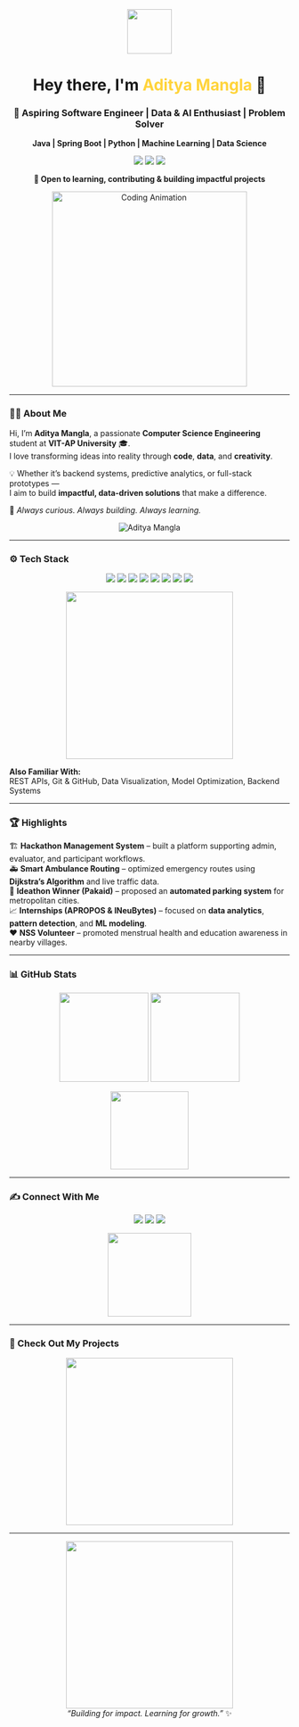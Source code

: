 <!-- Intro Section -->
<div align="center">
  <img src="https://media.giphy.com/media/hvRJCLFzcasrR4ia7z/giphy.gif" width="80px">

  <h1>Hey there, I'm <span style="color:#FFD43B;">Aditya Mangla</span> 👋</h1>
  <h3>🚀 Aspiring Software Engineer | Data & AI Enthusiast | Problem Solver</h3>

  <p>
    <b>Java | Spring Boot | Python | Machine Learning | Data Science</b>
  </p>

  <p>
    <a href="mailto:adityamangla2005@gmail.com"><img src="https://img.shields.io/badge/-Email-D14836?style=flat&logo=Gmail&logoColor=white" /></a>
    <a href="https://github.com/Aadim16"><img src="https://img.shields.io/badge/-GitHub-181717?style=flat&logo=github&logoColor=white" /></a>
    <a href="https://www.linkedin.com/in/aditya-mangla-2ab0b4229/"><img src="https://img.shields.io/badge/-LinkedIn-0077B5?style=flat&logo=linkedin&logoColor=white" /></a>
  </p>

  <p><b>🌱 Open to learning, contributing & building impactful projects</b></p>

  <img src="https://media.giphy.com/media/L8K62iTDkzGX6/giphy.gif" width="350px" alt="Coding Animation" />
</div>

---

### 🧑‍💻 About Me

Hi, I’m **Aditya Mangla**, a passionate **Computer Science Engineering** student at **VIT-AP University** 🎓.  
I love transforming ideas into reality through **code**, **data**, and **creativity**.  

💡 Whether it’s backend systems, predictive analytics, or full-stack prototypes —  
I aim to build **impactful, data-driven solutions** that make a difference.

🚀 *Always curious. Always building. Always learning.*

<p align="center">
  <img src="https://komarev.com/ghpvc/?username=Aadim16&label=Profile%20Views&color=0e75b6&style=flat" alt="Aditya Mangla" />
</p>

---

### ⚙️ Tech Stack

<p align="center">
  <img src="https://img.shields.io/badge/-Java-ED8B00?style=flat&logo=openjdk&logoColor=white" />
  <img src="https://img.shields.io/badge/-Spring%20Boot-6DB33F?style=flat&logo=springboot&logoColor=white" />
  <img src="https://img.shields.io/badge/-Python-3776AB?style=flat&logo=python&logoColor=white" />
  <img src="https://img.shields.io/badge/-Machine%20Learning-102230?style=flat&logo=tensorflow&logoColor=FF6F00" />
  <img src="https://img.shields.io/badge/-Data%20Science-4B8BBE?style=flat&logo=scikitlearn&logoColor=white" />
  <img src="https://img.shields.io/badge/-SQL-4479A1?style=flat&logo=MySQL&logoColor=white" />
  <img src="https://img.shields.io/badge/-Docker-2496ED?style=flat&logo=docker&logoColor=white" />
  <img src="https://img.shields.io/badge/-Postman-FF6C37?style=flat&logo=postman&logoColor=white" />
</p>

<p align="center">
  <img src="https://media.giphy.com/media/qgQUggAC3Pfv687qPC/giphy.gif" width="300px" />
</p>

**Also Familiar With:**  
REST APIs, Git & GitHub, Data Visualization, Model Optimization, Backend Systems

---

### 🏆 Highlights

🏗️ **Hackathon Management System** – built a platform supporting admin, evaluator, and participant workflows.  
🚑 **Smart Ambulance Routing** – optimized emergency routes using **Dijkstra’s Algorithm** and live traffic data.  
🏅 **Ideathon Winner (Pakaid)** – proposed an **automated parking system** for metropolitan cities.  
📈 **Internships (APROPOS & INeuBytes)** – focused on **data analytics**, **pattern detection**, and **ML modeling**.  
❤️ **NSS Volunteer** – promoted menstrual health and education awareness in nearby villages.

---

### 📊 GitHub Stats

<p align="center">
  <img src="https://github-readme-stats.vercel.app/api?username=Aadim16&show_icons=true&theme=tokyonight" height="160px" />
  <img src="https://github-readme-streak-stats.herokuapp.com/?user=Aadim16&theme=tokyonight" height="160px" />
</p>

<p align="center">
  <img src="https://github-readme-stats.vercel.app/api/top-langs/?username=Aadim16&layout=compact&theme=tokyonight" height="140px" />
</p>

---

### ✍️ Connect With Me

<p align="center">
  <a href="https://www.linkedin.com/in/aditya-mangla-2ab0b4229/"><img src="https://img.shields.io/badge/-LinkedIn-0077B5?style=for-the-badge&logo=linkedin&logoColor=white" /></a>
  <a href="mailto:adityamangla2005@gmail.com"><img src="https://img.shields.io/badge/-Gmail-D14836?style=for-the-badge&logo=gmail&logoColor=white" /></a>
  <a href="https://github.com/Aadim16"><img src="https://img.shields.io/badge/-GitHub-181717?style=for-the-badge&logo=github&logoColor=white" /></a>
</p>

<p align="center">
  <img src="https://media.giphy.com/media/Q7LHmoFwVP6Yc1swZs/giphy.gif" width="150px">
</p>

---

### 📂 Check Out My Projects

<p align="center">
  <a href="https://github.com/Aadim16?tab=repositories">
    <p align="center">
  <img src="https://media.giphy.com/media/LMcB8XospGZO8UQq87/giphy.gif" width="300px" />
</p>

  </a>
</p>

---

<div align="center">
  <img src="https://media.giphy.com/media/dWesBcTLavkZuG35MI/giphy.gif" width="300px">
  <br>
  <i>“Building for impact. Learning for growth.”</i> ✨
</div>
